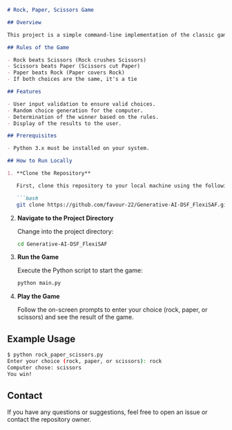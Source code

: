 ```markdown
# Rock, Paper, Scissors Game

## Overview

This project is a simple command-line implementation of the classic game Rock, Paper, Scissors. The game allows a user to play against the computer. The computer makes a random choice between rock, paper, and scissors, and the game determines the winner based on the standard rules of Rock, Paper, Scissors.

## Rules of the Game

- Rock beats Scissors (Rock crushes Scissors)
- Scissors beats Paper (Scissors cut Paper)
- Paper beats Rock (Paper covers Rock)
- If both choices are the same, it's a tie

## Features

- User input validation to ensure valid choices.
- Random choice generation for the computer.
- Determination of the winner based on the rules.
- Display of the results to the user.

## Prerequisites

- Python 3.x must be installed on your system.

## How to Run Locally

1. **Clone the Repository**

   First, clone this repository to your local machine using the following command:

   ```bash
   git clone https://github.com/favour-22/Generative-AI-DSF_FlexiSAF.git
   ```

2. **Navigate to the Project Directory**

   Change into the project directory:

   ```bash
   cd Generative-AI-DSF_FlexiSAF
   ```

3. **Run the Game**

   Execute the Python script to start the game:

   ```bash
   python main.py
   ```

4. **Play the Game**

   Follow the on-screen prompts to enter your choice (rock, paper, or scissors) and see the result of the game.

## Example Usage

```bash
$ python rock_paper_scissors.py
Enter your choice (rock, paper, or scissors): rock
Computer chose: scissors
You win!
```
## Contact

If you have any questions or suggestions, feel free to open an issue or contact the repository owner.

